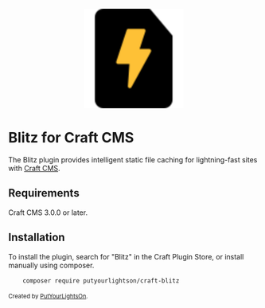 <p align="center"><img width="200" src="src/icon.svg"></p>

# Blitz for Craft CMS

The Blitz plugin provides intelligent static file caching for lightning-fast sites with  [Craft CMS](https://craftcms.com/).

## Requirements

Craft CMS 3.0.0 or later.

## Installation

To install the plugin, search for "Blitz" in the Craft Plugin Store, or install manually using composer.

        composer require putyourlightson/craft-blitz

<small>Created by [PutYourLightsOn](https://www.putyourlightson.net/).</small>
